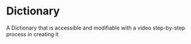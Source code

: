 # Dictionary
A Dictionary that is accessible and modifiable with a video step-by-step process in creating it  
